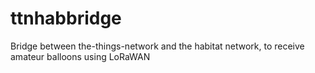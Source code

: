 # ttnhabbridge
Bridge between the-things-network and the habitat network, to receive amateur balloons using LoRaWAN
